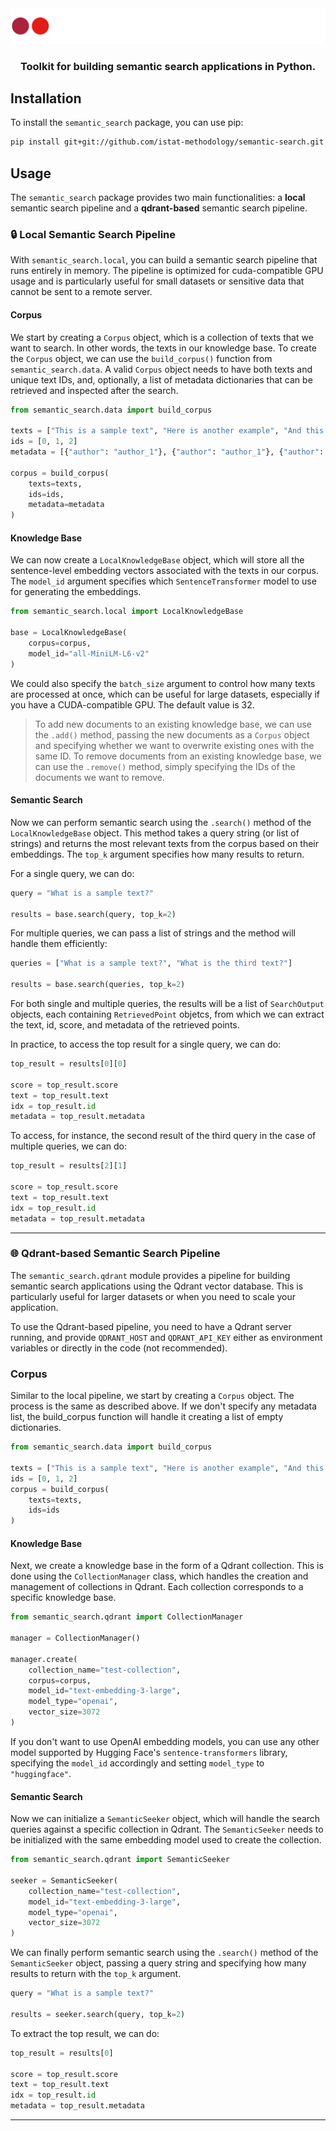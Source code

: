 <div align="center">
    <img src="resources/semanticsearch-logo.svg" alt="Semantic Search Logo">
</div>

<div align="center">
    <h3 align="center">
        Toolkit for building semantic search applications in Python.
    <h3>
</div>

## Installation
To install the `semantic_search` package, you can use pip:

```bash
pip install git+git://github.com/istat-methodology/semantic-search.git
```

## Usage
The `semantic_search` package provides two main functionalities: a **local** semantic search pipeline and a **qdrant-based** semantic search pipeline.

### 🔒 Local Semantic Search Pipeline
With `semantic_search.local`, you can build a semantic search pipeline that runs entirely in memory. The pipeline is optimized for cuda-compatible GPU usage and is particularly useful for small datasets or sensitive data that cannot be sent to a remote server.

#### Corpus
We start by creating a `Corpus` object, which is a collection of texts that we want to search. In other words, the texts in our knowledge base. To create the `Corpus` object, we can use the `build_corpus()` function from `semantic_search.data`. A valid `Corpus` object needs to have both texts and unique text IDs, and, optionally, a list of metadata dictionaries that can be retrieved and inspected after the search.

```python
from semantic_search.data import build_corpus

texts = ["This is a sample text", "Here is another example", "And this is a third one"]
ids = [0, 1, 2]
metadata = [{"author": "author_1"}, {"author": "author_1"}, {"author": "author_2"}]

corpus = build_corpus(
    texts=texts,
    ids=ids,
    metadata=metadata
)
```

#### Knowledge Base
We can now create a `LocalKnowledgeBase` object, which will store all the sentence-level embedding vectors associated with the texts in our corpus. The `model_id` argument specifies which `SentenceTransformer` model to use for generating the embeddings.

```python
from semantic_search.local import LocalKnowledgeBase

base = LocalKnowledgeBase(
    corpus=corpus,
    model_id="all-MiniLM-L6-v2"
)
```
We could also specify the `batch_size` argument to control how many texts are processed at once, which can be useful for large datasets, especially if you have a CUDA-compatible GPU. The default value is 32.

> To add new documents to an existing knowledge base, we can use the `.add()` method, passing the new documents as a `Corpus` object and specifying whether we want to overwrite existing ones with the same ID. To remove documents from an existing knowledge base, we can use the `.remove()` method, simply specifying the IDs of the documents we want to remove.

#### Semantic Search
Now we can perform semantic search using the `.search()` method of the `LocalKnowledgeBase` object. This method takes a query string (or list of strings) and returns the most relevant texts from the corpus based on their embeddings. The `top_k` argument specifies how many results to return.

For a single query, we can do:
```python
query = "What is a sample text?"

results = base.search(query, top_k=2)
```

For multiple queries, we can pass a list of strings and the method will handle them efficiently:
```python
queries = ["What is a sample text?", "What is the third text?"]

results = base.search(queries, top_k=2)
```

For both single and multiple queries, the results will be a list of `SearchOutput` objects, each containing `RetrievedPoint` objetcs, from which we can extract the text, id, score, and metadata of the retrieved points.

In practice, to access the top result for a single query, we can do:

```python
top_result = results[0][0]

score = top_result.score
text = top_result.text
idx = top_result.id
metadata = top_result.metadata
```

To access, for instance, the second result of the third query in the case of multiple queries, we can do:

```python
top_result = results[2][1]

score = top_result.score
text = top_result.text
idx = top_result.id
metadata = top_result.metadata
```

---

### 🌐 Qdrant-based Semantic Search Pipeline
The `semantic_search.qdrant` module provides a pipeline for building semantic search applications using the Qdrant vector database. This is particularly useful for larger datasets or when you need to scale your application.

To use the Qdrant-based pipeline, you need to have a Qdrant server running, and provide `QDRANT_HOST` and `QDRANT_API_KEY` either as environment variables or directly in the code (not recommended).

### Corpus
Similar to the local pipeline, we start by creating a `Corpus` object. The process is the same as described above. If we don't specify any metadata list, the build_corpus function will handle it creating a list of empty dictionaries.

```python
from semantic_search.data import build_corpus

texts = ["This is a sample text", "Here is another example", "And this is a third one"]
ids = [0, 1, 2]
corpus = build_corpus(
    texts=texts,
    ids=ids
)
```

#### Knowledge Base
Next, we create a knowledge base in the form of a Qdrant collection. This is done using the `CollectionManager` class, which handles the creation and management of collections in Qdrant. Each collection corresponds to a specific knowledge base.

```python
from semantic_search.qdrant import CollectionManager

manager = CollectionManager()

manager.create(
    collection_name="test-collection",
    corpus=corpus,
    model_id="text-embedding-3-large",
    model_type="openai",
    vector_size=3072
)
```

If you don't want to use OpenAI embedding models, you can use any other model supported by Hugging Face's `sentence-transformers` library, specifying the `model_id` accordingly and setting `model_type` to `"huggingface"`.

#### Semantic Search
Now we can initialize a `SemanticSeeker` object, which will handle the search queries against a specific collection in Qdrant. The `SemanticSeeker` needs to be initialized with the same embedding model used to create the collection.

```python
from semantic_search.qdrant import SemanticSeeker

seeker = SemanticSeeker(
    collection_name="test-collection",
    model_id="text-embedding-3-large",
    model_type="openai",
    vector_size=3072
)
```

We can finally perform semantic search using the `.search()` method of the `SemanticSeeker` object, passing a query string and specifying how many results to return with the `top_k` argument.

```python
query = "What is a sample text?"

results = seeker.search(query, top_k=2)
```

To extract the top result, we can do:

```python
top_result = results[0]

score = top_result.score
text = top_result.text
idx = top_result.id
metadata = top_result.metadata
```

---